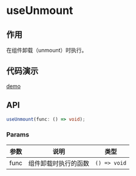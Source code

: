 # useUnmount
## 作用
在组件卸载（unmount）时执行。

## 代码演示
[demo](./demo/index.tsx)

## API

```typescript
useUnmount(func: () => void);
```

### Params

| 参数 | 说明               | 类型          |
| ---- | ----------------- | ------------ |
| func | 组件卸载时执行的函数  | `() => void` |